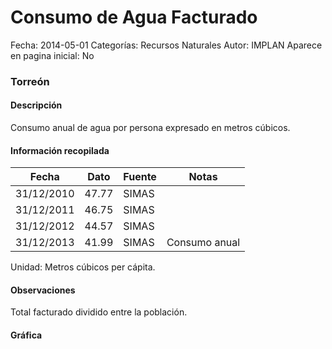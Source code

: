 Consumo de Agua Facturado
=====

Fecha: 2014-05-01
Categorías: Recursos Naturales
Autor: IMPLAN
Aparece en pagina inicial: No

### Torreón

#### Descripción

Consumo anual de agua por persona expresado en metros cúbicos.

<!-- break -->

#### Información recopilada

<table class="table table-hover table-bordered matriz">
  <thead>
    <tr><th>Fecha</th><th>Dato</th><th>Fuente</th><th>Notas</th></tr>
  </thead>
  <tbody>
    <tr><td class="centrado">31/12/2010</td><td class="derecha">47.77</td><td>SIMAS</td><td></td></tr>
    <tr><td class="centrado">31/12/2011</td><td class="derecha">46.75</td><td>SIMAS</td><td></td></tr>
    <tr><td class="centrado">31/12/2012</td><td class="derecha">44.57</td><td>SIMAS</td><td></td></tr>
    <tr><td class="centrado">31/12/2013</td><td class="derecha">41.99</td><td>SIMAS</td><td>Consumo anual</td></tr>
  </tbody>
</table>

Unidad: Metros cúbicos per cápita.

#### Observaciones

Total facturado dividido entre la población.

#### Gráfica

<div id="Morrisrjzazpgw" class="grafica"></div>
  <script>
  new Morris.Line({
    element: 'Morrisrjzazpgw',
    data: [
      { fecha: '2010-12-31', dato: 47.7700 },
      { fecha: '2011-12-31', dato: 46.7500 },
      { fecha: '2012-12-31', dato: 44.5700 },
      { fecha: '2013-12-31', dato: 41.9900 }
    ],
    xkey: 'fecha',
    ykeys: ['dato'],
    labels: ['Dato'],
    lineColors: ['#FF5B02'],
    xLabelFormat: function(d) {
      return d.getDate()+'/'+(d.getMonth()+1)+'/'+d.getFullYear();
    },
    dateFormat: function (ts) {
      var d = new Date(ts);
      return d.getDate() + '/' + (d.getMonth() + 1) + '/' + d.getFullYear();
    }
  });
  </script>
